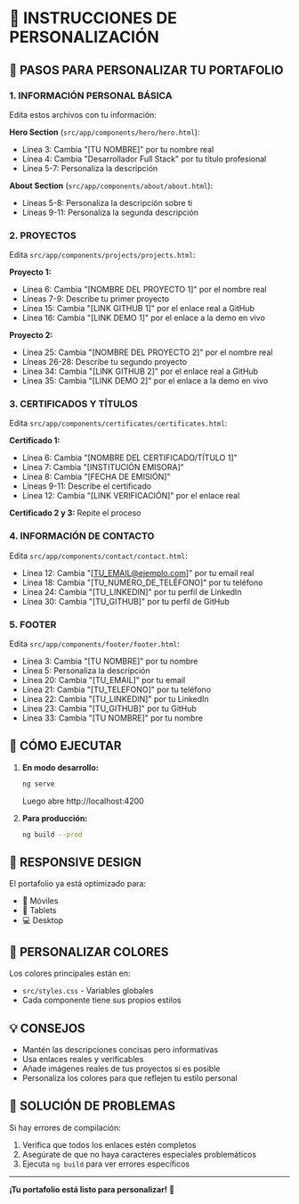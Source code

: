 # 🎯 INSTRUCCIONES DE PERSONALIZACIÓN

## 📝 PASOS PARA PERSONALIZAR TU PORTAFOLIO

### 1. INFORMACIÓN PERSONAL BÁSICA
Edita estos archivos con tu información:

**Hero Section** (`src/app/components/hero/hero.html`):
- Línea 3: Cambia "[TU NOMBRE]" por tu nombre real
- Línea 4: Cambia "Desarrollador Full Stack" por tu título profesional
- Línea 5-7: Personaliza la descripción

**About Section** (`src/app/components/about/about.html`):
- Líneas 5-8: Personaliza la descripción sobre ti
- Líneas 9-11: Personaliza la segunda descripción

### 2. PROYECTOS
Edita `src/app/components/projects/projects.html`:

**Proyecto 1:**
- Línea 6: Cambia "[NOMBRE DEL PROYECTO 1]" por el nombre real
- Líneas 7-9: Describe tu primer proyecto
- Línea 15: Cambia "[LINK GITHUB 1]" por el enlace real a GitHub
- Línea 16: Cambia "[LINK DEMO 1]" por el enlace a la demo en vivo

**Proyecto 2:**
- Línea 25: Cambia "[NOMBRE DEL PROYECTO 2]" por el nombre real
- Líneas 26-28: Describe tu segundo proyecto
- Línea 34: Cambia "[LINK GITHUB 2]" por el enlace real a GitHub
- Línea 35: Cambia "[LINK DEMO 2]" por el enlace a la demo en vivo

### 3. CERTIFICADOS Y TÍTULOS
Edita `src/app/components/certificates/certificates.html`:

**Certificado 1:**
- Línea 6: Cambia "[NOMBRE DEL CERTIFICADO/TÍTULO 1]"
- Línea 7: Cambia "[INSTITUCIÓN EMISORA]"
- Línea 8: Cambia "[FECHA DE EMISIÓN]"
- Líneas 9-11: Describe el certificado
- Línea 12: Cambia "[LINK VERIFICACIÓN]" por el enlace real

**Certificado 2 y 3:** Repite el proceso

### 4. INFORMACIÓN DE CONTACTO
Edita `src/app/components/contact/contact.html`:

- Línea 12: Cambia "[TU_EMAIL@ejemplo.com]" por tu email real
- Línea 18: Cambia "[TU_NÚMERO_DE_TELÉFONO]" por tu teléfono
- Línea 24: Cambia "[TU_LINKEDIN]" por tu perfil de LinkedIn
- Línea 30: Cambia "[TU_GITHUB]" por tu perfil de GitHub

### 5. FOOTER
Edita `src/app/components/footer/footer.html`:

- Línea 3: Cambia "[TU NOMBRE]" por tu nombre
- Línea 5: Personaliza la descripción
- Línea 20: Cambia "[TU_EMAIL]" por tu email
- Línea 21: Cambia "[TU_TELEFONO]" por tu teléfono
- Línea 22: Cambia "[TU_LINKEDIN]" por tu LinkedIn
- Línea 23: Cambia "[TU_GITHUB]" por tu GitHub
- Línea 33: Cambia "[TU NOMBRE]" por tu nombre

## 🚀 CÓMO EJECUTAR

1. **En modo desarrollo:**
   ```bash
   ng serve
   ```
   Luego abre http://localhost:4200

2. **Para producción:**
   ```bash
   ng build --prod
   ```

## 📱 RESPONSIVE DESIGN

El portafolio ya está optimizado para:
- 📱 Móviles
- 📱 Tablets  
- 💻 Desktop

## 🎨 PERSONALIZAR COLORES

Los colores principales están en:
- `src/styles.css` - Variables globales
- Cada componente tiene sus propios estilos

## 💡 CONSEJOS

- Mantén las descripciones concisas pero informativas
- Usa enlaces reales y verificables
- Añade imágenes reales de tus proyectos si es posible
- Personaliza los colores para que reflejen tu estilo personal

## 🔧 SOLUCIÓN DE PROBLEMAS

Si hay errores de compilación:
1. Verifica que todos los enlaces estén completos
2. Asegúrate de que no haya caracteres especiales problemáticos
3. Ejecuta `ng build` para ver errores específicos

---

**¡Tu portafolio está listo para personalizar!** 🎉
